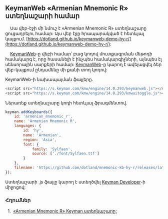 ## KeymanWeb «Armenian Mnemonic R» ստեղնաշարի համար

&nbsp;&nbsp;&nbsp;&nbsp;Սա վեբ-էջի մի նմուշ է «Armenian Mnemonic R» ստեղնաշարը ցուցադրելու համար: Այս վեբ էջը հրապարակված է հետևյալ կայքում. [https://dotland.github.io/keymanweb-demo-hy-r/](https://dotland.github.io/keymanweb-demo-hy-r/):

&nbsp;&nbsp;&nbsp;&nbsp;[KeymanWeb](https://keymanweb.com/)-ը վեբի համար՝ բաց կոդով մուտքագրման մեթոդի համակարգ է, որը հասանելի է ինչպես համակարգիչների, այնպես էլ սենսորային սարքերի համար: [KeymanWeb](https://keyman.com/developer/keymanweb/)-ը կարող է ավելացվել ձեր վեբ-կայքում ընդամենը մի քանի տող կոդով:

KeymanWeb-ի նախապայման ֆայլերը.

```js
<script src="https://s.keyman.com/kmw/engine/14.0.293/keymanweb.js"></script>
<script src="https://s.keyman.com/kmw/engine/14.0.293/kmwuitoggle.js"></script>
```

Ներառեք ստեղնաշարը կոդի հետևյալ ֆրագմենտով.

```js
keyman.addKeyboards({
    id: 'armenian_mnemonic_r',
    name: 'Armenian Mnemonic R',
    languages: { 
        id: 'hy', 
        name: 'Armenian', 
        region: 'Asia',
        font: {
            family: 'Sylfaen',
            source: ['./font/Sylfaen.ttf']
        }
    }, 
    filename: 'https://github.com/dotland/mnemonic-kb-hy-r/releases/latest/download/hymr.js'
});
```

Ստեղնաշարի .js ֆայլը կարող է ստեղծվել [Keyman Developer](https://keyman.com/developer/)-ի միջոցով:


### Հղումներ

<a id="1">&nbsp;&nbsp;1.&nbsp;</a>
[«Armenian Mnemonic R» Keyman ստեղնաշարը:](https://github.com/dotland/mnemonic-kb-hy-r/blob/main/README.md) <br />

<!-- You can use the [editor on GitHub](https://github.com/dotland/keymanweb-demo-hy/edit/main/README.md) to maintain and preview the content for your website in Markdown files.

Whenever you commit to this repository, GitHub Pages will run [Jekyll](https://jekyllrb.com/) to rebuild the pages in your site, from the content in your Markdown files.

### Markdown

Markdown is a lightweight and easy-to-use syntax for styling your writing. It includes conventions for

```markdown
Syntax highlighted code block

# Header 1
## Header 2
### Header 3

- Bulleted
- List

1. Numbered
2. List

**Bold** and _Italic_ and `Code` text

[Link](url) and ![Image](src)
```

For more details see [Basic writing and formatting syntax](https://docs.github.com/en/github/writing-on-github/getting-started-with-writing-and-formatting-on-github/basic-writing-and-formatting-syntax).

### Jekyll Themes

Your Pages site will use the layout and styles from the Jekyll theme you have selected in your [repository settings](https://github.com/dotland/keymanweb-demo-hy/settings/pages). The name of this theme is saved in the Jekyll `_config.yml` configuration file.

### Support or Contact

Having trouble with Pages? Check out our [documentation](https://docs.github.com/categories/github-pages-basics/) or [contact support](https://support.github.com/contact) and we’ll help you sort it out. -->

